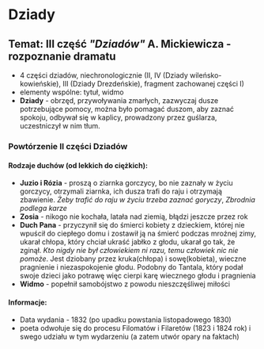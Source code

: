 # Dziady
## Temat: III część *"Dziadów"* A. Mickiewicza - rozpoznanie dramatu
- 4 części dziadów, niechronologicznie (II, IV (Dziady wileńsko-kowieńskie), III (Dziady Drezdeńskie), fragment zachowanej części I)
- elementy wspólne: tytuł, widmo
- **Dziady** - obrzęd, przywoływania zmarłych, zazwyczaj dusze potrzebujące pomocy, można było pomagać duszom, aby zaznać spokoju, odbywał się w kaplicy, prowadzony przez guślarza, uczestniczył w nim tłum.
### Powtórzenie II części Dziadów
#### Rodzaje duchów (od lekkich do ciężkich):
- **Juzio i Rózia** - proszą o ziarnka gorczycy, bo nie zaznały w życiu gorczycy, otrzymali ziarnka, ich dusza trafi do raju i otrzymają zbawienie. *Żeby trafić do raju w życiu trzeba zaznać goryczy*, *Zbrodnia podlega karze*
- **Zosia** - nikogo nie kochała, latała nad ziemią, błądzi jeszcze przez rok
- **Duch Pana** - przyczynił się do śmierci kobiety z dzieckiem, której nie wpuścił do ciepłego domu i zostawił ją na śmierć podczas mroźnej zimy, ukarał chłopa, który chciał ukraść jabłko z głodu, ukarał go tak, że zginął. *Kto nigdy nie był człowiekiem ni razu, temu człowiek nic nie pomoże*. Jest dziobany przez kruka(chłopa) i sowę(kobieta), wieczne pragnienie i niezaspokojenie głodu. Podobny do Tantala, który podał swoje dzieci jako potrawę więc cierpi karę wiecznego głodu i pragnienia
- **Widmo** - popełnił samobójstwo z powodu nieszczęśliwej miłości
#### Informacje:
- Data wydania - 1832 (po upadku powstania listopadowego 1830)
- poeta odwołuje się do procesu Filomatów i Filaretów (1823 i 1824 rok) i swego udziału w tym wydarzeniu (a zatem utwór opary na faktach)
